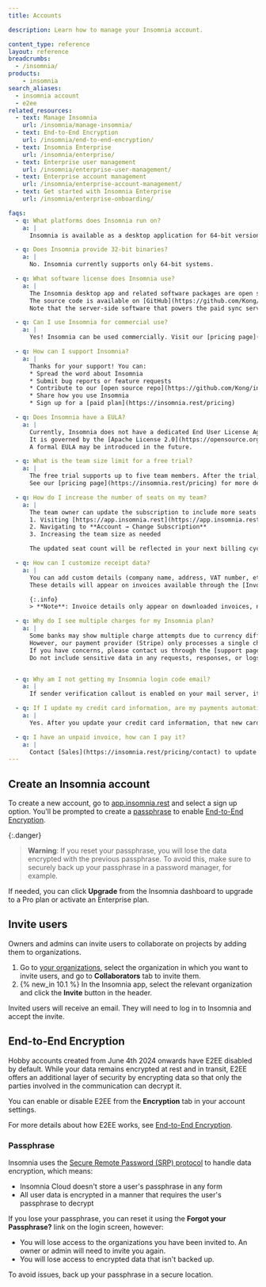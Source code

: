 ```yaml
---
title: Accounts

description: Learn how to manage your Insomnia account.

content_type: reference
layout: reference
breadcrumbs: 
  - /insomnia/
products:
    - insomnia
search_aliases:
  - insomnia account
  - e2ee
related_resources:
  - text: Manage Insomnia
    url: /insomnia/manage-insomnia/
  - text: End-to-End Encryption
    url: /insomnia/end-to-end-encryption/
  - text: Insomnia Enterprise
    url: /insomnia/enterprise/
  - text: Enterprise user management
    url: /insomnia/enterprise-user-management/
  - text: Enterprise account management
    url: /insomnia/enterprise-account-management/
  - text: Get started with Insomnia Enterprise
    url: /insomnia/enterprise-onboarding/

faqs:
  - q: What platforms does Insomnia run on?
    a: |
      Insomnia is available as a desktop application for 64-bit versions of macOS, Windows, and Linux.

  - q: Does Insomnia provide 32-bit binaries?
    a: |
      No. Insomnia currently supports only 64-bit systems.

  - q: What software license does Insomnia use?
    a: |
      The Insomnia desktop app and related software packages are open source under the [Apache License 2.0](https://opensource.org/license/apache-2-0/). 
      The source code is available on [GitHub](https://github.com/Kong/insomnia). 
      Note that the server-side software that powers the paid sync service is closed source.

  - q: Can I use Insomnia for commercial use?
    a: |
      Yes! Insomnia can be used commercially. Visit our [pricing page](https://insomnia.rest/pricing) for available plans.

  - q: How can I support Insomnia?
    a: |
      Thanks for your support! You can:
      * Spread the word about Insomnia
      * Submit bug reports or feature requests
      * Contribute to our [open source repo](https://github.com/Kong/insomnia)
      * Share how you use Insomnia
      * Sign up for a [paid plan](https://insomnia.rest/pricing)

  - q: Does Insomnia have a EULA?
    a: |
      Currently, Insomnia does not have a dedicated End User License Agreement (EULA). 
      It is governed by the [Apache License 2.0](https://opensource.org/license/apache-2-0/), along with our [Terms of Service](https://insomnia.rest/terms) and [Privacy Policy](https://insomnia.rest/privacy). 
      A formal EULA may be introduced in the future.

  - q: What is the team size limit for a free trial?
    a: |
      The free trial supports up to five team members. After the trial, you will be billed based on the number of member seats in your subscription. 
      See our [pricing page](https://insomnia.rest/pricing) for more details.

  - q: How do I increase the number of seats on my team?
    a: |
      The team owner can update the subscription to include more seats by:
      1. Visiting [https://app.insomnia.rest](https://app.insomnia.rest)
      2. Navigating to **Account → Change Subscription**
      3. Increasing the team size as needed

      The updated seat count will be reflected in your next billing cycle.

  - q: How can I customize receipt data?
    a: |
      You can add custom details (company name, address, VAT number, etc.) when [creating or updating your subscription](https://app.insomnia.rest/app/subscribe/). 
      These details will appear on invoices available through the [Invoice History](https://app.insomnia.rest/app/invoices/) page.

      {:.info}
      > **Note**: Invoice details only appear on downloaded invoices, not the emailed versions.

  - q: Why do I see multiple charges for my Insomnia plan?
    a: |
      Some banks may show multiple charge attempts due to currency differences. 
      However, our payment provider (Stripe) only processes a single charge per billing cycle. 
      If you have concerns, please contact us through the [support page](https://insomnia.rest/support).
      Do not include sensitive data in any requests, responses, or logs you share with support unless you send it through a secure channel.


  - q: Why am I not getting my Insomnia login code email?
    a: |
      If sender verification callout is enabled on your mail server, it may be blocking Insomnia emails. To avoid this issue, we recommend disabling sender verification for your mail server.

  - q: If I update my credit card information, are my payments automatically processed?
    a: |
      Yes. After you update your credit card information, that new card is now the default payment method associated with your account. On your next scheduled billing day for your subscription, we process your payment automatically. To update your payment information, contact [Sales](https://insomnia.rest/pricing/contact).

  - q: I have an unpaid invoice, how can I pay it?
    a: |
      Contact [Sales](https://insomnia.rest/pricing/contact) to update your credit card information. Once updated, the outstanding balance is immediately charged to your updated payment method and your billing schedule is restarted, with access to your account restored.
---
```


## Create an Insomnia account

To create a new account, go to [app.insomnia.rest](https://app.insomnia.rest/app/authorize) and select a sign up option. You'll be prompted to create a [passphrase](#passphrase) to enable [End-to-End Encryption](/insomnia/end-to-end-encryption/).

{:.danger}
> **Warning**: If you reset your passphrase, you will lose the data encrypted with the previous passphrase. To avoid this, make sure to securely back up your passphrase in a password manager, for example.

If needed, you can click **Upgrade** from the Insomnia dashboard to upgrade to a Pro plan or activate an Enterprise plan.

## Invite users

Owners and admins can invite users to collaborate on projects by adding them to organizations.

1. Go to [your organizations](https://app.insomnia.rest/app/dashboard/organizations), select the organization in which you want to invite users, and go to **Collaborators** tab to invite them.
1. {% new_in 10.1 %} In the Insomnia app, select the relevant organization and click the **Invite** button in the header.

Invited users will receive an email. They will need to log in to Insomnia and accept the invite.

## End-to-End Encryption

Hobby accounts created from June 4th 2024 onwards have E2EE disabled by default. While your data remains encrypted at rest and in transit, E2EE offers an additional layer of security by encrypting data so that only the parties involved in the communication can decrypt it.

You can enable or disable E2EE from the **Encryption** tab in your account settings.

For more details about how E2EE works, see [End-to-End Encryption](/insomnia/end-to-end-encryption/).

### Passphrase

Insomnia uses the [Secure Remote Password (SRP) protocol](https://datatracker.ietf.org/doc/html/rfc2945) to handle data encryption, which means:
* Insomnia Cloud doesn't store a user's passphrase in any form
* All user data is encrypted in a manner that requires the user's passphrase to decrypt

If you lose your passphrase, you can reset it using the **Forgot your Passphrase?** link on the login screen, however:
* You will lose access to the organizations you have been invited to. An owner or admin will need to invite you again.
* You will lose access to encrypted data that isn't backed up.

To avoid issues, back up your passphrase in a secure location.